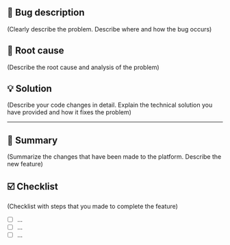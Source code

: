 <!-- If is a pull request about bug fix -->

## :wrench: Bug description

(Clearly describe the problem. Describe where and how the bug occurs)

## :mag_right: Root cause

(Describe the root cause and analysis of the problem)

## :bulb: Solution

(Describe your code changes in detail. Explain the technical solution you have provided and how it fixes the problem)

---

<!-- If is a pull request about feature -->

## :memo: Summary

(Summarize the changes that have been made to the platform. Describe the new feature)

## :ballot_box_with_check: Checklist

(Checklist with steps that you made to complete the feature)

- [ ] ...
- [ ] ...
- [ ] ...
